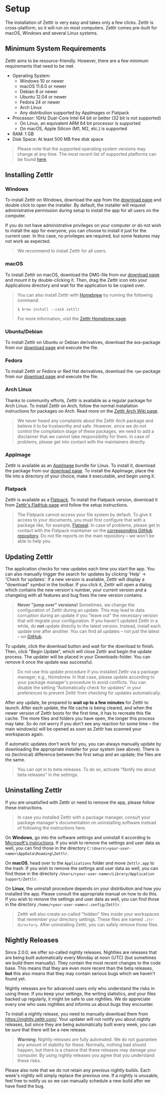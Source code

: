 # Setup

The installation of Zettlr is very easy and takes only a few clicks. Zettlr is cross-platform, so it will run on most computers. Zettlr comes pre-built for macOS, Windows and several Linux systems.

## Minimum System Requirements

Zettlr aims to be resource-friendly. However, there are a few minimum requirements that need to be met.

* Operating System:
    * Windows 10 or newer
    * macOS 11.6.0 or newer
    *  Debian 8 or newer
    *  Ubuntu 12.04 or newer
    *  Fedora 24 or newer
    *  Arch Linux
    *  Any distribution supported by AppImages or Flatpack
* Processor: 1GHz Dual-Core Intel 64 bit or better (32 bit is not supported)
    * On Linux, an equivalent ARM 64 bit processor is supported
    * On macOS, Apple Silicon (M1, M2, etc.) is supported
* RAM: 1 GB
* Disk Space: At least 500 MB free disk space

> Please note that the supported operating system versions may change at any time. The most recent list of supported platforms can be found [here](https://www.electronjs.org/docs/latest/development/build-instructions-gn#platform-prerequisites).

## Installing Zettlr

### Windows

To install Zettlr on Windows, download the app from the [download page](https://www.zettlr.com/download) and double click to open the installer. By default, the installer will request administrative permission during setup to install the app for all users on the computer.

If you do not have administrative privileges on your computer or do not wish to install the app for everyone, you can choose to install it just for the current user. In this case, no privileges are required, but some features may not work as expected.

> We recommend to install Zettlr for all users.

### macOS

To install Zettlr on macOS, download the DMG-file from our [download page](https://www.zettlr.com/download) and mount it by double-clicking it. Then, drag the Zettlr icon into your Applications directory and wait for the application to be copied over.

> You can also install Zettlr with [Homebrew](https://brew.sh/) by running the following command:
> 
> `$ brew install --cask zettlr`
>
> For more information, visit the [Zettlr Homebrew page](https://formulae.brew.sh/cask/zettlr).

### Ubuntu/Debian

To install Zettlr on Ubuntu or Debian derivatives, download the `deb`-package from our [download page](https://www.zettlr.com/download) and execute the file.

### Fedora

To install Zettlr or Fedora or Red Hat derivatives, download the `rpm`-package from our [download page](https://www.zettlr.com/download) and execute the file.

### Arch Linux

Thanks to community efforts, Zettlr is available as a regular package for Arch Linux. To install Zettlr on Arch, follow the normal installation instructions for packages on Arch. Read more on the [Zettlr Arch Wiki page](https://wiki.archlinux.org/title/Zettlr).

> We never heard any complaints about the Zettlr Arch package and believe it to be trustworthy and safe. However, since we do not control the compilation stage of these packages, we need to add a disclaimer that we cannot take responsibility for them. In case of problems, please get into contact with the maintainers directly.

### AppImage

Zettlr is available as an [AppImage](https://appimage.org/) bundle for Linux. To install it, download the package from our [download page](https://www.zettlr.com/download). To install the AppImage, place the file into a directory of your choice, make it executable, and begin using it.

### Flatpack

Zettlr is available as a [Flatpack](https://flathub.org/home). To install the Flatpack version, download it from [Zettlr's FlatHub page](https://flathub.org/apps/details/com.zettlr.Zettlr) and follow the setup instructions.

> The Flatpack cannot access your file system by default. To give it access to your documents, you must first configure that with a package like, for example, [Flatseal](https://flathub.org/apps/details/com.github.tchx84.Flatseal). In case of problems, please get in contact with the Flatpack maintainer on the [corresponding GitHub repository](https://github.com/flathub/com.zettlr.Zettlr). Do not file reports on the main repository – we won't be able to help you.

## Updating Zettlr

The application checks for new updates each time you start the app. You can also manually trigger the search for updates by clicking 'Help' &rarr; 'Check for updates'. If a new version is available, Zettlr will display a "download" symbol in the toolbar. If you click it, Zettlr will open a dialog which contains the new version's number, your current version and a changelog with all features and bug fixes the new version contains.

> **Never "jump over" versions!** Sometimes, we change the configuration of Zettlr during an update. This may lead to data corruption during an update if you "leave out" the necessary version that will migrate your configuration. If you haven't updated Zettlr in a while, do **not** update directly to the latest version. Instead, install each update one after another. You can find all updates – not just the latest – on [GitHub](https://github.com/Zettlr/Zettlr/releases).

To update, click the download button and wait for the download to finish. Then, click "Begin Update", which will close Zettlr and begin the update process. The updater will be placed in your Downloads-folder. You can remove it once the update was successful.

> Do not use this update procedure if you installed Zettlr via a package manager, e.g., Homebrew. In that case, please update according to your package manager's procedure to avoid conflicts. You can disable the setting "Automatically check for updates" in your preferences to prevent Zettlr from checking for updates automatically.

After any update, be prepared to **wait up to a few minutes** for Zettlr to launch. After each update, the file cache is being cleared, and when the newer version of Zettlr boots for the first time, it has to recreate this file cache. The more files and folders you have open, the longer this process may take. So do not worry if you don't see any reaction for some time – the main window(s) will be opened as soon as Zettlr has scanned your workspaces again.

If automatic updates don't work for you, you can always manually update by downloading the appropriate installer for your system (see above). There is no (technical) difference between the first setup and an update; the files are the same.

> You can opt in to beta releases. To do so, activate "Notify me about beta releases" in the settings.

## Uninstalling Zettlr

If you are unsatisfied with Zettlr or need to remove the app, please follow these instructions.

> In case you installed Zettlr with a package manager, consult your package manager's documentation on uninstalling software instead of following the instructions here.

On **Windows**, go into the software settings and uninstall it according to [Microsoft's instructions](https://support.microsoft.com/en-us/windows/uninstall-or-remove-apps-and-programs-in-windows-4b55f974-2cc6-2d2b-d092-5905080eaf98). If you wish to remove the settings and user data as well, you can find those in the directory `C:\Users\<your-user-name>\AppData\Roaming\Zettlr`.

On **macOS**, head over to the `Applications` folder and move `Zettlr.app` to the trash. If you wish to remove the settings and user data as well, you can find those in the directory `/Users/<your-user-name>/Library/Application Support/Zettlr`.

On **Linux**, the uninstall procedure depends on your distribution and how you installed the app. Please consult the appropriate manual on how to do this. If you wish to remove the settings and user data as well, you can find those in the directory `/home/<your-user-name>/.config/Zettlr`.

> Zettlr will also create so-called "hidden" files inside your workspaces that remember your directory settings. These files are named `.ztr-directory`. After uninstalling Zettlr, you can safely remove those files.

## Nightly Releases

Since 2.0.0, we offer so-called nightly releases. Nightlies are releases that are being built automatically every Monday at noon (UTC) (but sometimes we build them manually). They contain the most recent changes to the code base. This means that they are even more recent than the beta releases, **but** this also means that they may contain serious bugs which we haven't found yet.

Nightly releases are for advanced users only who understand the risks in using these. If you keep your settings, the writing statistics, and your files backed up regularly, it might be safe to use nightlies. We do appreciate every one who uses nightlies and informs us about bugs they encounter.

To install a nightly release, you need to manually download them from <https://nightly.zettlr.com/>. Your updater will not notify you about nightly releases, but since they are being automatically built every week, you can be sure that there will be a new release.

> **Warning**: Nightly releases are fully automated. We do not guarantee any amount of stability for these. Normally, nothing bad should happen, but there is a chance that these releases may damage your computer. By using nightly releases you agree that you understand these risks.

Please also note that we do not retain any previous nightly builds. Each week's nightly will simply replace the previous one. If a nightly is unusable, feel free to notify us so we can manually schedule a new build after we have fixed the bug.
